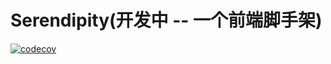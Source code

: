 # Serendipity(开发中 -- 一个前端脚手架) 

[![codecov](https://codecov.io/gh/yuzhanglong/serendipity/branch/0.2.x/graph/badge.svg)](https://codecov.io/gh/yuzhanglong/serendipity)
